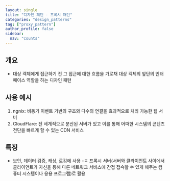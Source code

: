 ```yaml
---
layout: single
title: "디자인 패턴 - 프록시 패턴"
categories: "design_patterns"
tag: ["proxy_pattern"]
author_profile: false
sidebar:
  nav: "counts"
---
```


## 개요

- 대상 객체에게 접근하기 전 그 접근에 대한 흐름을 가로채 대상 객체의 앞단의 인터페이스 역할을 하는 디자인 패턴

## 사용 예시

1. ngnix: 비동기 이벤트 기반의 구조와 다수의 연결을 효과적으로 처리 가능한 웹 서버
2. CloudFlare: 전 세계적으로 분산된 서버가 있고 이를 통해 어떠한 시스템의 콘텐츠 전단을 빠르게 할 수 있는 CDN 서비스

## 특징

- 보안, 데이터 검증, 캐싱, 로깅에 사용 -ㅈ 프록시 서버(서버와 클라이언트 사이에서 클라이언트가 자신을 통해 다른 네트워크 서비스에 간접 접속할 수 있게 해주는 컴퓨터 시스템이나 응용 프로그램)로 활용
